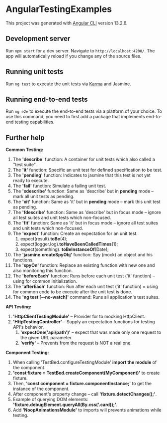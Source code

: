 # AngularTestingExamples

This project was generated with [Angular CLI](https://github.com/angular/angular-cli) version 13.2.6.

## Development server

Run `npm start` for a dev server. Navigate to `http://localhost:4200/`. The app will automatically reload if you change any of the source files.

## Running unit tests

Run `ng test` to execute the unit tests via [Karma](https://karma-runner.github.io) and Jasmine.

## Running end-to-end tests

Run `ng e2e` to execute the end-to-end tests via a platform of your choice. To use this command, you need to first add a package that implements end-to-end testing capabilities.

## Further help
**Common Testing:**

1. The **'describe**` function:
   A container for unit tests which also called a "test suite".
1. The **'it'** function:
   Specific an unit test for defined specification to be test.
1. The **'pending'** function:
   Indicates to jasmine that this test is not yet ready to execute.
1. The **'fail'** function:
   Simulate a failing unit test.
1. The **'xdescribe'** function:
   Same as 'describe' but in **pending** mode – mark all unit tests as pending. 
1. The **'xit'** function:
   Same as 'it' but in **pending** mode – mark this unit test as pending.
1. The **'fdescribe'** function:
   Same as 'describe' but in focus mode – ignore all test suites and unit tests which non-focused.
1. The **'fit'** function:
   Same as 'it' but in focus mode – ignore all test suites and unit tests which non-focused.
1. The **'expect'** function:
   Create an expectation for an unit test.
   1. expect(result).**toBe**(4);
   1. expect(logger.log).**toHaveBeenCalledTimes**(1);
   1. expect(something). **toBeInstanceOf**(Date);
1. The **'jasmine.createSpyObj'** function:
   Spy (mock) an object and his functions.
1. The **'spyOn'** function:
   Replace an existing function with new one and also monitoring this function.
1. The **'beforeEach'** function:
   Runs before each unit test ('it' function) – using for common initialization.
1. The **'afterEach'** function:
   Run after each unit test ('it' function) = using for common code to be execute after the unit test is done.
1. The **'ng test [--no-watch]'** command:
   Runs all application's test suites.

**API Testing:**

1. **'HttpClientTestingModule'** – Provider for to mocking HttpClient.
1. **'HttpTestingController'** – Supply an expectation functions for testing API's behavior.
   1. **'expectOne('api/path')'** – expect that was made only one request to the given URL parameter.
   1. **'verify'** – Prevents from the request is NOT a real one.

**Component Testing:**

1. When calling 'TestBed.configureTestingModule' **import the module** of the component.
1. **'const fixture = TestBed.createComponent(MyComponent)'** to create fixture.
1. Then, **'const component = fixture.componentInstance;'** to get the instance of the component.
1. After component's property change – call **'fixture.detectChanges();'**.
1. Example of querying DOM elements: **'fixture.debugElement.queryAll(By.css('.card));'**.
1. Add **'NoopAnimationsModule'** to imports will prevents animations while testing.



